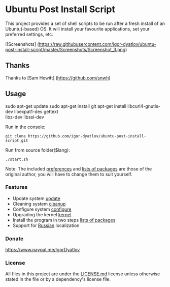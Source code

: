 # Ubuntu Post Install Script
This project provides a set of shell scripts to be run after a fresh install of an Ubuntu(-based) OS. It will install your favourite applications, set your preferred settings, etc.

![Screenshots] (https://raw.githubusercontent.com/igor-dyatlov/ubuntu-post-install-script/master/Screenshots/Screenshot_3.png)

## Thanks
Thanks to [Sam Hewitt] (https://github.com/snwh)  

## Usage
sudo apt-get update
sudo apt-get install git
apt-get install libcurl4-gnutls-dev libexpat1-dev gettext \
  libz-dev libssl-dev

Run in the console:

    git clone https://github.com/igor-dyatlov/ubuntu-post-install-script.git

Run from source folder($lang):

    ./start.sh

Note: The included [preferences](English/functions/configure) and [lists of packages](English/data) are those of the original author, you will have to change them to suit yourself.

### Features
 - Update system [update](English/functions/update)
 - Cleaning system [cleanup](English/functions/cleanup)
 - Configure system [configure](English/functions/configure)
 - Upgrading the kernel [kernel](English/functions/kernel)
 - Install the program in two steps [lists of packages](English/data)
 - Support for [Russian](Russian) localization

### Donate
https://www.paypal.me/IgorDyatlov 

### License
All files in this project are under the [LICENSE.md](LICENSE.md) license unless otherwise stated in the file or by a dependency's license file.
